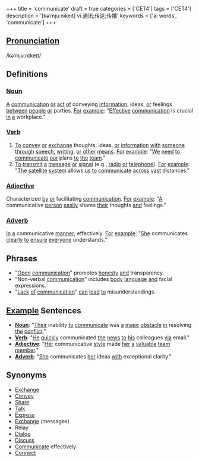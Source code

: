+++
title = 'communicate'
draft = true
categories = ['CET4']
tags = ['CET4']
description = '[kəˈmjuːnikeit] vi.通讯;传达;传播'
keywords = ['ai words', 'communicate']
+++

## [Pronunciation](/en/post/pronunciation/)
/kəˈmjuːnɪkeɪt/

## Definitions
### [Noun](/en/post/noun/)
[A](/en/post/a/) [communication](/en/post/communication/) [or](/en/post/or/) [act](/en/post/act/) [of](/en/post/of/) conveying [information](/en/post/information/), ideas, [or](/en/post/or/) feelings [between](/en/post/between/) [people](/en/post/people/) [or](/en/post/or/) parties. [For](/en/post/for/) [example](/en/post/example/): "[Effective](/en/post/effective/) [communication](/en/post/communication/) is crucial [in](/en/post/in/) [a](/en/post/a/) workplace."

### [Verb](/en/post/verb/)
1. [To](/en/post/to/) [convey](/en/post/convey/) [or](/en/post/or/) [exchange](/en/post/exchange/) thoughts, ideas, [or](/en/post/or/) [information](/en/post/information/) [with](/en/post/with/) [someone](/en/post/someone/) [through](/en/post/through/) [speech](/en/post/speech/), [writing](/en/post/writing/), [or](/en/post/or/) [other](/en/post/other/) [means](/en/post/means/). [For](/en/post/for/) [example](/en/post/example/): "[We](/en/post/we/) [need](/en/post/need/) [to](/en/post/to/) [communicate](/en/post/communicate/) [our](/en/post/our/) plans [to](/en/post/to/) [the](/en/post/the/) [team](/en/post/team/)."
2. [To](/en/post/to/) [transmit](/en/post/transmit/) [a](/en/post/a/) [message](/en/post/message/) [or](/en/post/or/) [signal](/en/post/signal/) (e.g., [radio](/en/post/radio/) [or](/en/post/or/) [telephone](/en/post/telephone/)). [For](/en/post/for/) [example](/en/post/example/): "[The](/en/post/the/) [satellite](/en/post/satellite/) [system](/en/post/system/) allows [us](/en/post/us/) [to](/en/post/to/) [communicate](/en/post/communicate/) [across](/en/post/across/) [vast](/en/post/vast/) distances."

### [Adjective](/en/post/adjective/)
Characterized [by](/en/post/by/) [or](/en/post/or/) facilitating [communication](/en/post/communication/). [For](/en/post/for/) [example](/en/post/example/): "[A](/en/post/a/) communicative [person](/en/post/person/) [easily](/en/post/easily/) shares [their](/en/post/their/) thoughts [and](/en/post/and/) feelings."

### [Adverb](/en/post/adverb/)
[In](/en/post/in/) [a](/en/post/a/) communicative [manner](/en/post/manner/); effectively. [For](/en/post/for/) [example](/en/post/example/): "[She](/en/post/she/) communicates [clearly](/en/post/clearly/) [to](/en/post/to/) [ensure](/en/post/ensure/) [everyone](/en/post/everyone/) understands."

## Phrases
- "[Open](/en/post/open/) [communication](/en/post/communication/)" promotes [honesty](/en/post/honesty/) [and](/en/post/and/) transparency.
- "Non-verbal [communication](/en/post/communication/)" includes [body](/en/post/body/) [language](/en/post/language/) [and](/en/post/and/) facial expressions.
- "[Lack](/en/post/lack/) [of](/en/post/of/) [communication](/en/post/communication/)" [can](/en/post/can/) [lead](/en/post/lead/) [to](/en/post/to/) misunderstandings.

## [Example](/en/post/example/) Sentences
- **[Noun](/en/post/noun/)**: "[Their](/en/post/their/) inability [to](/en/post/to/) [communicate](/en/post/communicate/) was [a](/en/post/a/) [major](/en/post/major/) [obstacle](/en/post/obstacle/) [in](/en/post/in/) resolving [the](/en/post/the/) [conflict](/en/post/conflict/)."
- **[Verb](/en/post/verb/)**: "[He](/en/post/he/) [quickly](/en/post/quickly/) communicated [the](/en/post/the/) [news](/en/post/news/) [to](/en/post/to/) [his](/en/post/his/) colleagues [via](/en/post/via/) email."
- **[Adjective](/en/post/adjective/)**: "[Her](/en/post/her/) communicative [style](/en/post/style/) made [her](/en/post/her/) [a](/en/post/a/) [valuable](/en/post/valuable/) [team](/en/post/team/) [member](/en/post/member/)."
- **[Adverb](/en/post/adverb/)**: "[She](/en/post/she/) communicates [her](/en/post/her/) ideas [with](/en/post/with/) exceptional clarity."

## Synonyms
- [Exchange](/en/post/exchange/)
- [Convey](/en/post/convey/)
- [Share](/en/post/share/)
- [Talk](/en/post/talk/)
- [Express](/en/post/express/)
- [Exchange](/en/post/exchange/) (messages)
- Relay
- [Dialog](/en/post/dialog/)
- [Discuss](/en/post/discuss/)
- [Communicate](/en/post/communicate/) effectively
- [Connect](/en/post/connect/)
